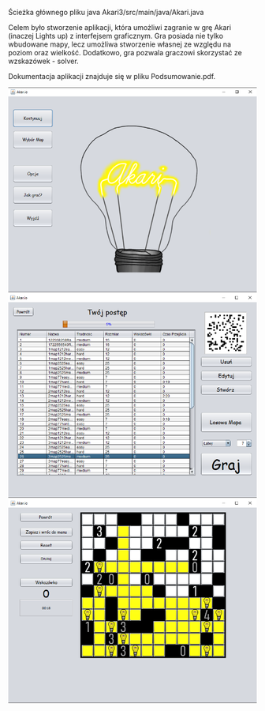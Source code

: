 Ścieżka głównego pliku java Akari3/src/main/java/Akari.java


Celem było stworzenie aplikacji, która umożliwi zagranie w grę Akari (inaczej Lights up) z interfejsem graficznym. Gra posiada nie tylko wbudowane mapy, lecz umożliwa stworzenie własnej ze względu na poziom oraz wielkość. Dodatkowo, gra pozwala graczowi skorzystać ze wzskazówek - solver.

Dokumentacja aplikacji znajduje się w pliku Podsumowanie.pdf.

<img src="https://github.com/MichPrad/Akari_game/blob/main/jpg/menu.png?raw=true">
<img src="https://github.com/MichPrad/Akari_game/blob/main/jpg/wybor_mapy.png?raw=true">
<img src="https://github.com/MichPrad/Akari_game/blob/main/jpg/gra.png?raw=true">
